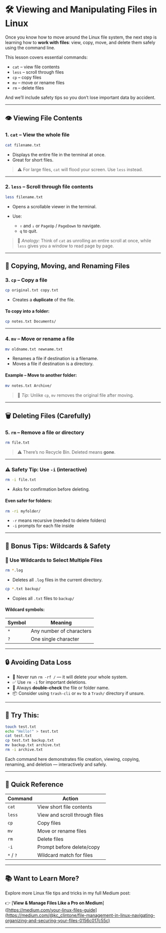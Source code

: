 # 🛠️ Viewing and Manipulating Files in Linux

Once you know how to move around the Linux file system, the next step is learning how to **work with files**: view, copy, move, and delete them safely using the command line.

This lesson covers essential commands:

- `cat` – view file contents
- `less` – scroll through files
- `cp` – copy files
- `mv` – move or rename files
- `rm` – delete files

And we’ll include safety tips so you don’t lose important data by accident.

---

## 👁️ Viewing File Contents

### 1. `cat` – View the whole file

```bash
cat filename.txt
````

* Displays the entire file in the terminal at once.
* Great for short files.

> ⚠️ For large files, `cat` will flood your screen. Use `less` instead.

---

### 2. `less` – Scroll through file contents

```bash
less filename.txt
```

* Opens a scrollable viewer in the terminal.
* Use:

  * `↑` and `↓` or `PageUp` / `PageDown` to navigate.
  * `q` to quit.

> 🧠 *Analogy:* Think of `cat` as unrolling an entire scroll at once, while `less` gives you a window to read page by page.

---

## 📄 Copying, Moving, and Renaming Files

### 3. `cp` – Copy a file

```bash
cp original.txt copy.txt
```

* Creates a **duplicate** of the file.

#### To copy into a folder:

```bash
cp notes.txt Documents/
```

---

### 4. `mv` – Move or rename a file

```bash
mv oldname.txt newname.txt
```

* Renames a file if destination is a filename.
* Moves a file if destination is a directory.

#### Example – Move to another folder:

```bash
mv notes.txt Archive/
```

> 🧠 *Tip:* Unlike `cp`, `mv` removes the original file after moving.

---

## 🗑️ Deleting Files (Carefully)

### 5. `rm` – Remove a file or directory

```bash
rm file.txt
```

> ⚠️ There’s no Recycle Bin. Deleted means **gone**.

---

### ⚠️ Safety Tip: Use `-i` (interactive)

```bash
rm -i file.txt
```

* Asks for confirmation before deleting.

#### Even safer for folders:

```bash
rm -ri myfolder/
```

* `-r` means recursive (needed to delete folders)
* `-i` prompts for each file inside

---

## 🌟 Bonus Tips: Wildcards & Safety

### 🐚 Use Wildcards to Select Multiple Files

```bash
rm *.log
```

* Deletes all `.log` files in the current directory.

```bash
cp *.txt backup/
```

* Copies all `.txt` files to `backup/`

#### Wildcard symbols:

| Symbol | Meaning                  |
| ------ | ------------------------ |
| `*`    | Any number of characters |
| `?`    | One single character     |

---

## 🔒 Avoiding Data Loss

* 🛑 Never run `rm -rf /` — it will delete your whole system.
* ✅ Use `rm -i` for important deletions.
* 💾 Always **double-check** the file or folder name.
* 📦 Consider using `trash-cli` or `mv` to a `Trash/` directory if unsure.

---

## 🧪 Try This:

```bash
touch test.txt
echo "Hello!" > test.txt
cat test.txt
cp test.txt backup.txt
mv backup.txt archive.txt
rm -i archive.txt
```

Each command here demonstrates file creation, viewing, copying, renaming, and deletion — interactively and safely.

---

## 🎯 Quick Reference

| Command   | Action                        |
| --------- | ----------------------------- |
| `cat`     | View short file contents      |
| `less`    | View and scroll through files |
| `cp`      | Copy files                    |
| `mv`      | Move or rename files          |
| `rm`      | Delete files                  |
| `-i`      | Prompt before delete/copy     |
| `*` / `?` | Wildcard match for files      |

---

## 📚 Want to Learn More?

Explore more Linux file tips and tricks in my full Medium post:

👉 [**View & Manage Files Like a Pro on Medium**]([https://medium.com/your-linux-files-guide](https://medium.com/@kc_clintone/file-management-in-linux-navigating-organizing-and-securing-your-files-0156c017c55c)

---
